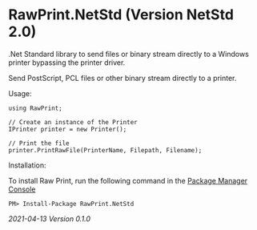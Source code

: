 RawPrint.NetStd (Version NetStd 2.0)
===============

.Net Standard library to send files or binary stream directly to a Windows printer bypassing the printer driver.

Send PostScript, PCL files or other binary stream directly to a printer.

Usage:

    using RawPrint;

    // Create an instance of the Printer
    IPrinter printer = new Printer();

    // Print the file
    printer.PrintRawFile(PrinterName, Filepath, Filename);

Installation:

To install Raw Print, run the following command in the [Package Manager Console](http://docs.nuget.org/docs/start-here/using-the-package-manager-console)

	PM> Install-Package RawPrint.NetStd

*2021-04-13 Version 0.1.0*

